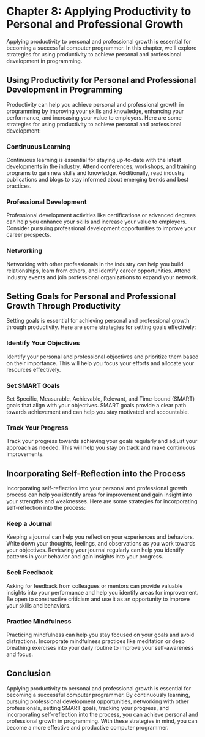 Chapter 8: Applying Productivity to Personal and Professional Growth
====================================================================

Applying productivity to personal and professional growth is essential for becoming a successful computer programmer. In this chapter, we'll explore strategies for using productivity to achieve personal and professional development in programming.

Using Productivity for Personal and Professional Development in Programming
---------------------------------------------------------------------------

Productivity can help you achieve personal and professional growth in programming by improving your skills and knowledge, enhancing your performance, and increasing your value to employers. Here are some strategies for using productivity to achieve personal and professional development:

### Continuous Learning

Continuous learning is essential for staying up-to-date with the latest developments in the industry. Attend conferences, workshops, and training programs to gain new skills and knowledge. Additionally, read industry publications and blogs to stay informed about emerging trends and best practices.

### Professional Development

Professional development activities like certifications or advanced degrees can help you enhance your skills and increase your value to employers. Consider pursuing professional development opportunities to improve your career prospects.

### Networking

Networking with other professionals in the industry can help you build relationships, learn from others, and identify career opportunities. Attend industry events and join professional organizations to expand your network.

Setting Goals for Personal and Professional Growth Through Productivity
-----------------------------------------------------------------------

Setting goals is essential for achieving personal and professional growth through productivity. Here are some strategies for setting goals effectively:

### Identify Your Objectives

Identify your personal and professional objectives and prioritize them based on their importance. This will help you focus your efforts and allocate your resources effectively.

### Set SMART Goals

Set Specific, Measurable, Achievable, Relevant, and Time-bound (SMART) goals that align with your objectives. SMART goals provide a clear path towards achievement and can help you stay motivated and accountable.

### Track Your Progress

Track your progress towards achieving your goals regularly and adjust your approach as needed. This will help you stay on track and make continuous improvements.

Incorporating Self-Reflection into the Process
----------------------------------------------

Incorporating self-reflection into your personal and professional growth process can help you identify areas for improvement and gain insight into your strengths and weaknesses. Here are some strategies for incorporating self-reflection into the process:

### Keep a Journal

Keeping a journal can help you reflect on your experiences and behaviors. Write down your thoughts, feelings, and observations as you work towards your objectives. Reviewing your journal regularly can help you identify patterns in your behavior and gain insights into your progress.

### Seek Feedback

Asking for feedback from colleagues or mentors can provide valuable insights into your performance and help you identify areas for improvement. Be open to constructive criticism and use it as an opportunity to improve your skills and behaviors.

### Practice Mindfulness

Practicing mindfulness can help you stay focused on your goals and avoid distractions. Incorporate mindfulness practices like meditation or deep breathing exercises into your daily routine to improve your self-awareness and focus.

Conclusion
----------

Applying productivity to personal and professional growth is essential for becoming a successful computer programmer. By continuously learning, pursuing professional development opportunities, networking with other professionals, setting SMART goals, tracking your progress, and incorporating self-reflection into the process, you can achieve personal and professional growth in programming. With these strategies in mind, you can become a more effective and productive computer programmer.
